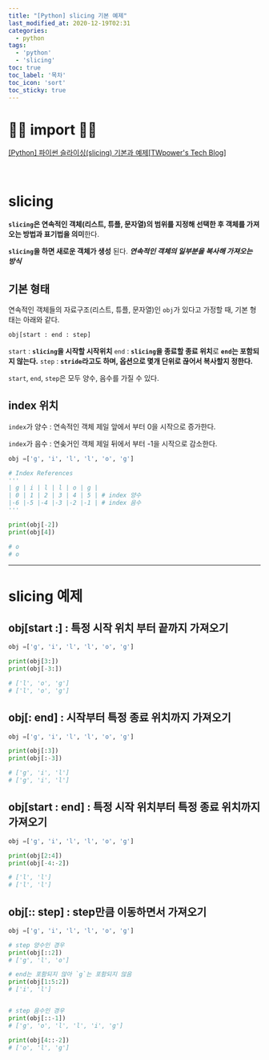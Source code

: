 ```yaml
---
title: "[Python] slicing 기본 예제"
last_modified_at: 2020-12-19T02:31
categories: 
  - python
tags: 
  - 'python' 
  - 'slicing'
toc: true
toc_label: '목차'
toc_icon: 'sort'
toc_sticky: true
---
```


# 🙆‍♂️ import 🙇‍♂️

[[Python] 파이썬 슬라이싱(slicing) 기본과 예제[TWpower's Tech Blog]](https://twpower.github.io/119-python-list-slicing-examples)

[]()

[]()

[]()

[]()

[]()

<br>


# slicing

**`slicing`은 연속적인 객체(리스트, 튜플, 문자열)의 범위를 지정해 선택한 후 객체를 가져오는 방법과 표기법을 의미**한다.

**`slicing`을 하면 새로운 객체가 생성** 된다.
_**연속적인 객체의 일부분을 복사해 가져오는 방식**_

## 기본 형태

연속적인 객체들의 자료구조(리스트, 튜플, 문자열)인 `obj`가 있다고 가정할 때, 기본 형태는 아래와 같다.

```python
obj[start : end : step]
```

`start` : **`slicing`을 시작할 시작위치**
`end` : **`slicing`을 종료할 종료 위치**로 **`end`는 포함되지 않는다.**
`step` : **`stride`라고도 하며, 옵션으로 몇개 단위로 끊어서 복사할지 정한다.**

`start`, `end`, `step`은 모두 양수, 음수를 가질 수 있다.

## index 위치

`index`가 양수 : 연속적인 객체 제일 앞에서 부터 0을 시작으로 증가한다.

`index`가 음수 : 연솢거인 객체 제일 뒤에서 부터 -1을 시작으로 감소한다.

```python
obj =['g', 'i', 'l', 'l', 'o', 'g']

# Index References
'''
| g | i | l | l | o | g |
| 0 | 1 | 2 | 3 | 4 | 5 | # index 양수
|-6 |-5 |-4 |-3 |-2 |-1 | # index 음수
'''

print(obj[-2])
print(obj[4])

# o
# o
```


---
# slicing 예제

## obj[start :] : 특정 시작 위치 부터 끝까지 가져오기

```python
obj =['g', 'i', 'l', 'l', 'o', 'g']

print(obj[3:])
print(obj[-3:])

# ['l', 'o', 'g']
# ['l', 'o', 'g']
```

## obj[: end] : 시작부터 특정 종료 위치까지 가져오기

```python
obj =['g', 'i', 'l', 'l', 'o', 'g']

print(obj[:3])
print(obj[:-3])

# ['g', 'i', 'l']
# ['g', 'i', 'l']
```

## obj[start : end] : 특정 시작 위치부터 특정 종료 위치까지 가져오기

```python
obj =['g', 'i', 'l', 'l', 'o', 'g']

print(obj[2:4])
print(obj[-4:-2])

# ['l', 'l']
# ['l', 'l']
```

## obj[:: step] : step만큼 이동하면서 가져오기

```python
obj =['g', 'i', 'l', 'l', 'o', 'g']

# step 양수인 경우
print(obj[::2])
# ['g', 'l', 'o']

# end는 포함되지 않아 `g`는 포함되지 않음
print(obj[1:5:2])
# ['i', 'l']


# step 음수인 경우
print(obj[::-1])
# ['g', 'o', 'l', 'l', 'i', 'g']

print(obj[4::-2])
# ['o', 'l', 'g']
```